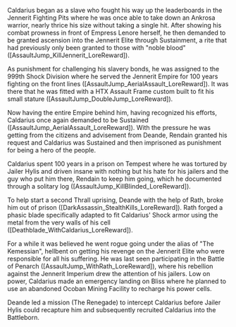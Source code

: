 Caldarius began as a slave who fought his way up the leaderboards in the Jennerit Fighting Pits where he was once able to take down an Ankrosa warrior, nearly thrice his size without taking a single hit. After showing his combat prowness in front of Empress Lenore herself, he then demanded to be granted ascension into the Jennerit Elite through Sustainment, a rite that had previously only been granted to those with "noble blood" ([AssaultJump_KillJennerit_LoreReward]).

As punishment for challenging his slavery bonds, he was assigned to the 999th Shock Division where he served the Jennerit Empire for 100 years fighting on the front lines ([AssaultJump_AerialAssault_LoreReward]). It was there that he was fitted with a HTX Assault Frame custom built to fit his small stature ([AssaultJump_DoubleJump_LoreReward]).

Now having the entire Empire behind him, having recognized his efforts, Caldarius once again demanded to be Sustained ([AssaultJump_AerialAssault_LoreReward]). With the pressure he was getting from the citizens and advisement from Deande, Rendain granted his request and Caldarius was Sustained and then imprisoned as punishment for being a hero of the people.

Caldarius spent 100 years in a prison on Tempest where he was tortured by Jailer Hylis and driven insane with nothing but his hate for his jailers and the guy who put him there, Rendain to keep him going, which he documented through a solitary log ([AssaultJump_KillBlinded_LoreReward]).

To help start a second Thrall uprising, Deande with the help of Rath, broke him out of prison ([DarkAssassin_StealthKills_LoreReward]). Rath forged a phasic blade specifically adapted to fit Caldarius' Shock armor using the metal from the very walls of his cell ([Deathblade_WithCaldarius_LoreReward]).

For a while it was believed he went rogue going under the alias of "The Kemessian", hellbent on getting his revenge on the Jennerit Elite who were responsible for all his suffering. He was last seen participating in the Battle of Penarch ([AssaultJump_WithRath_LoreReward]), where his rebellion against the Jennerit Imperium drew the attention of his jailers. Low on power, Caldarius made an emergency landing on Bliss where he planned to use an abandoned Ocoban Mining Facility to recharge his power cells.

Deande led a mission (The Renegade) to intercept Caldarius before Jailer Hylis could recapture him and subsequently recruited Caldarius into the Battleborn.